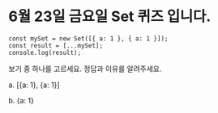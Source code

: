 # 6월 23일 금요일 Set 퀴즈 입니다.

```
const mySet = new Set([{ a: 1 }, { a: 1 }]);
const result = [...mySet];
console.log(result);
```

보기 중 하나를 고르세요. 정답과 이유를 알려주세요.


a. [{a: 1}, {a: 1}]

b. {a: 1}